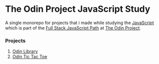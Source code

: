 # The Odin Project JavaScript Study

A single monorepo for projects that i made while studying the [JavaScript](https://www.theodinproject.com/paths/full-stack-javascript/courses/javascript/) which is part of the [Full Stack JavaScript Path](https://www.theodinproject.com/paths/full-stack-javascript/) at [The Odin Project](https://www.theodinproject.com/).

### Projects

1. [Odin Library](https://hussein-m-kandil.github.io/top-javascript-study/odin-library/index.html)
2. [Odin Tic Tac Toe](https://hussein-m-kandil.github.io/top-javascript-study/odin-tic-tac-toe/index.html)

